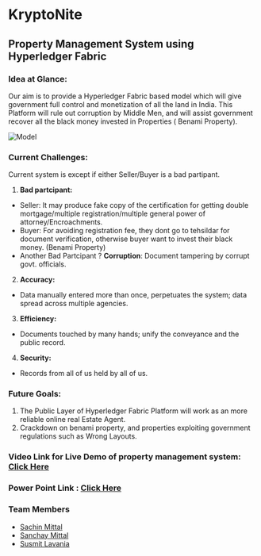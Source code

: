
# KryptoNite

## Property Management System using Hyperledger Fabric

### Idea at Glance:

Our aim is to provide a Hyperledger Fabric based model which will give government full control and monetization of all the land in India. This Platform will rule out corruption by Middle Men, and will assist government recover all the black money invested in Properties ( Benami Property).

![Model]( https://github.com/thesachinmittal/KryptoNite/blob/master/docs/KryptoNite.jpg )

### Current Challenges:

Current system is except if either Seller/Buyer is a bad partipant.

1. **Bad partcipant:**
* Seller: It may produce fake copy of the certification for getting double mortgage/multiple registration/multiple general power of attorney/Encroachments.
* Buyer: For avoiding registration fee, they dont go to tehsildar for document verification, otherwise buyer want to invest their black money. (Benami Property)
* Another Bad Partcipant ? **Corruption**: Document tampering by corrupt govt. officials.

2. **Accuracy:**
* Data manually entered more than once, perpetuates the system; data spread across multiple agencies.
3. **Efficiency:** 
* Documents touched by many hands; unify the conveyance and the public record.
4. **Security:** 
* Records from all of us held by all of us.

### Future Goals: 
1. The Public Layer of Hyperledger Fabric Platform will work as an more reliable online real Estate Agent.
2. Crackdown on benami property, and properties exploiting government regulations such as Wrong Layouts. 


### Video Link for Live Demo of property management system: [Click Here](https://drive.google.com/open?id=1-wevFrXEx9nrdYCW5B7IESnmRbYoP_9t)


### Power Point Link : [Click Here](https://drive.google.com/open?id=1RfO6KerPMuwiI4pzAqCySgaxDHyCRiki)


### Team Members
* [Sachin Mittal](https://github.com/thesachinmittal)
* [Sanchay Mittal](https://github.com/sanchaymittal)
* [Susmit Lavania](https://github.com/phunsukwangdu)
